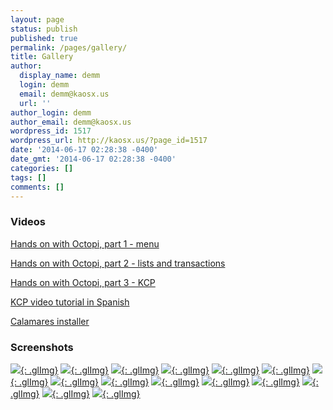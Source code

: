 ```yaml
---
layout: page
status: publish
published: true
permalink: /pages/gallery/
title: Gallery
author:
  display_name: demm
  login: demm
  email: demm@kaosx.us
  url: ''
author_login: demm
author_email: demm@kaosx.us
wordpress_id: 1517
wordpress_url: http://kaosx.us/?page_id=1517
date: '2014-06-17 02:28:38 -0400'
date_gmt: '2014-06-17 02:28:38 -0400'
categories: []
tags: []
comments: []
---
```

### Videos
[Hands on with Octopi, part 1 - menu](/media/octopi_part1a.webm)

[Hands on with Octopi, part 2 - lists and transactions](/media/octopi_part2.webm)

[Hands on with Octopi, part 3 - KCP](/media/octopi_kcp.webm)

[KCP video tutorial in Spanish](https://www.youtube.com/watch?v=4DIMhgZpfqQ&amp;autoplay=1)

[Calamares installer](https://calamares.io/images/cala2.0.mp4)

### Screenshots

[![](/img/gallery/screen_april1.png){: .glImg}](/img/gallery/screen_april1.png)
[![](/img/gallery/screen_april2.png){: .glImg}](/img/gallery/screen_april2.png)
[![](/img/gallery/screen_april3.png){: .glImg}](/img/gallery/screen_april3.png)
[![](/img/gallery/screen_april4.png){: .glImg}](/img/gallery/screen_april4.png)
[![](/img/gallery/screen_april5.png){: .glImg}](/img/gallery/screen_april5.png)
[![](/img/gallery/screen_april6.png){: .glImg}](/img/gallery/screen_april6.png)
[![](/img/gallery/screen_april7.png){: .glImg}](/img/gallery/screen_april7.png)
[![](/img/gallery/screen_april8.png){: .glImg}](/img/gallery/screen_april8.png)
[![](/img/gallery/screen_april9.png){: .glImg}](/img/gallery/screen_april9.png)
[![](/img/gallery/screen_april10.png){: .glImg}](/img/gallery/screen_april10.png)
[![](/img/gallery/screen_april11.png){: .glImg}](/img/gallery/screen_april11.png)
[![](/img/gallery/screen_april12.png){: .glImg}](/img/gallery/screen_april12.png)
[![](/img/gallery/screen_april13.png){: .glImg}](/img/gallery/screen_april13.png)
[![](/img/gallery/screen_april14.png){: .glImg}](/img/gallery/screen_april14.png)
[![](/img/gallery/screen_april15.png){: .glImg}](/img/gallery/screen_april15.png)
